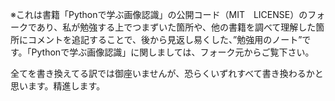 ※これは書籍「Pythonで学ぶ画像認識」の公開コード（MIT　LICENSE）のフォークであり、私が勉強する上でつまずいた箇所や、他の書籍を調べて理解した箇所にコメントを追記することで、後から見返し易くした、”勉強用のノート”です。「Pythonで学ぶ画像認識」に関しましては、フォーク元からご覧下さい。

全てを書き換えてる訳では御座いませんが、恐らくいずれすべて書き換わるかと思います。精進します。

